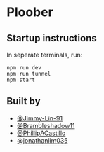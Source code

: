 # Ploober

## Startup instructions

In seperate terminals, run:
```
npm run dev
npm run tunnel
npm start
```

## Built by

- [@Jimmy-Lin-91](https://github.com/Jimmy-Lin-91)
- [@Brambleshadow11](https://github.com/Brambleshadow11)
- [@PhillipACastillo](https://github.com/PhillipACastillo)
- [@jonathanlim035](https://github.com/jonathanlim035)